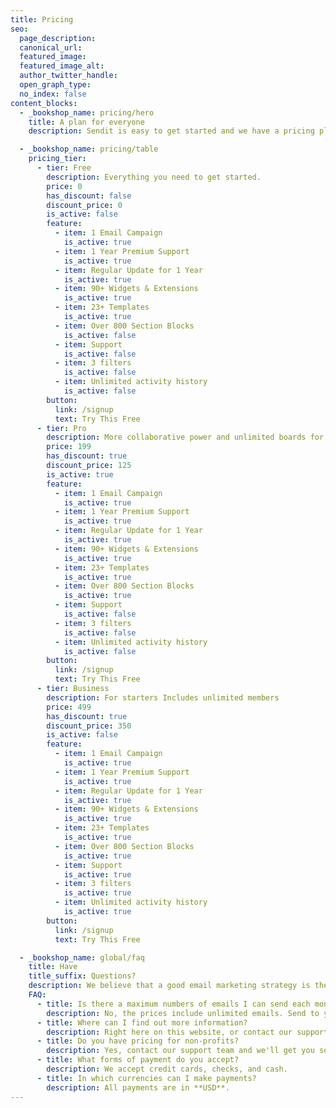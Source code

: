 ```yaml
---
title: Pricing
seo:
  page_description: 
  canonical_url: 
  featured_image: 
  featured_image_alt: 
  author_twitter_handle: 
  open_graph_type:
  no_index: false
content_blocks:
  - _bookshop_name: pricing/hero
    title: A plan for everyone
    description: Sendit is easy to get started and we have a pricing plan for businesses of all sizes.

  - _bookshop_name: pricing/table
    pricing_tier:
      - tier: Free
        description: Everything you need to get started.
        price: 0
        has_discount: false
        discount_price: 0
        is_active: false
        feature:
          - item: 1 Email Campaign
            is_active: true
          - item: 1 Year Premium Support
            is_active: true
          - item: Regular Update for 1 Year
            is_active: true
          - item: 90+ Widgets & Extensions
            is_active: true
          - item: 23+ Templates
            is_active: true
          - item: Over 800 Section Blocks
            is_active: false
          - item: Support
            is_active: false
          - item: 3 filters
            is_active: false
          - item: Unlimited activity history
            is_active: false
        button:
          link: /signup
          text: Try This Free
      - tier: Pro
        description: More collaborative power and unlimited boards for fast-growing.
        price: 199
        has_discount: true
        discount_price: 125
        is_active: true
        feature:
          - item: 1 Email Campaign
            is_active: true
          - item: 1 Year Premium Support
            is_active: true
          - item: Regular Update for 1 Year
            is_active: true
          - item: 90+ Widgets & Extensions
            is_active: true
          - item: 23+ Templates
            is_active: true
          - item: Over 800 Section Blocks
            is_active: true
          - item: Support
            is_active: false
          - item: 3 filters
            is_active: false
          - item: Unlimited activity history
            is_active: false
        button:
          link: /signup
          text: Try This Free
      - tier: Business
        description: For starters Includes unlimited members
        price: 499
        has_discount: true
        discount_price: 350
        is_active: false
        feature:
          - item: 1 Email Campaign
            is_active: true
          - item: 1 Year Premium Support
            is_active: true
          - item: Regular Update for 1 Year
            is_active: true
          - item: 90+ Widgets & Extensions
            is_active: true
          - item: 23+ Templates
            is_active: true
          - item: Over 800 Section Blocks
            is_active: true
          - item: Support
            is_active: true
          - item: 3 filters
            is_active: true
          - item: Unlimited activity history
            is_active: true
        button:
          link: /signup
          text: Try This Free

  - _bookshop_name: global/faq
    title: Have
    title_suffix: Questions?
    description: We believe that a good email marketing strategy is the key to growth. So we’re helping you grow your business with tools and resources that make email marketing easy.
    FAQ:
      - title: Is there a maximum numbers of emails I can send each month?
        description: No, the prices include unlimited emails. Send to your heart's content.
      - title: Where can I find out more information?
        description: Right here on this website, or contact our support team.
      - title: Do you have pricing for non-profits?
        description: Yes, contact our support team and we'll get you set up on our non-profit plan.
      - title: What forms of payment do you accept?
        description: We accept credit cards, checks, and cash.
      - title: In which currencies can I make payments?
        description: All payments are in **USD**.
---
```

